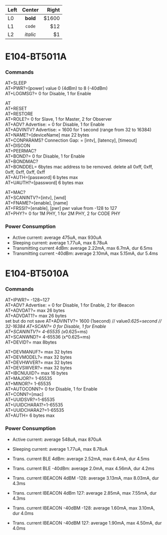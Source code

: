 | Left |  Center  | Right |
|:-----|:--------:|------:|
| L0   | **bold** | $1600 |
| L1   |  `code`  |   $12 |
| L2   | _italic_ |    $1 |


# E104-BT5011A

### Commands
AT+SLEEP<br>
AT+PWR?=[power] value 0 (4dBm) to 8 (-40dBm)<br>
AT+LOGMSG?= 0 for Disable, 1 for Enable<br>

AT<br>
AT+RESET<br>
AT+RESTORE<br>
AT+ROLE?= 0 for Slave, 1 for Master, 2 for Observer<br>
AT+ADV? Advertise: = 0 for Disable, 1 for Enable<br>
AT+ADVINTV? Advertise: = 1600 for 1 second (range from 32 to 16384)<br>
AT+NAME?=[deviceName] max 22 bytes<br>
AT+CONPARAMS? Connection Gap: = [intv], [latency], [timeout]<br>
AT+DISCON<br>
AT+PEERMAC?<br>
AT+BOND?= 0 for Disable, 1 for Enable<br>
AT+BONDMAC?<br>
AT+BONDDEL= 6bytes mac address to be removed. delete all 0xff, 0xff, 0xff, 0xff, 0xff, 0xff<br>
AT+AUTH=[password] 6 bytes max<br>
AT+UAUTH?=[password] 6 bytes max<br>

AT+MAC?<br>
AT+SCANINTV?=[intv], [wnd]<br>
AT+FNAME?=[enable], [name]<br>
AT+FRSSI?=[enable], [pwr] pwr value from -128 to 127<br>
AT+PHY?= 0 for 1M PHY, 1 for 2M PHY, 2 for CODE PHY<br>

### Power Consumption
- Active current: average 475uA, max 930uA<br>
- Sleeping current: average 1.77uA, max 8.78uA<br>
- Transmitting current 4dBm: average 2.22mA, max 6.7mA, dur 6.5ms<br>
- Transmitting current -40dBm: average 2.10mA, max 5.15mA, dur 5.4ms<br>

# E104-BT5010A

### Commands
AT+IPWR?= -128~127<br>
AT+ADV? Advertise: = 0 for Disable, 1 for Enable, 2 for iBeacon<br>
AT+ADVDAT?= max 26 bytes<br>
AT+ADVDAT1?= max 26 bytes<br> set but do not save
AT+ADVINTV?= 1600 (1second) // value*0.625=second // 32-16384
AT+SCAN?= 0 for Disable, 1 for Enable<br>
AT+SCANINTV?= 4-65535 (x*0.625=ms)<br>
AT+SCANWND?= 4-65536 (x*0.625=ms)<br>
AT+DEVID?= max 8bytes<br>

AT+DEVMANUF?= max 32 bytes<br>
AT+DEVMODEL?= max 32 bytes<br>
AT+DEVHWVER?= max 32 bytes<br>
AT+DEVSWVER?= max 32 bytes<br>
AT+IBCNUUID?= max 16 bytes<br>
AT+MAJOR?= 1-65535<br>
AT+MINOR?= 1-65535<br>
AT+AUTOCONN?= 0 for Disable, 1 for Enable<br>
AT+CONN?=[mac]<br>
AT+UUIDSVR?=1-65535<br>
AT+UUIDCHARA1?=1-65535<br>
AT+UUIDCHARA2?=1-65535<br>
AT+AUTH= 6 bytes max

### Power Consumption
- Active current: average 548uA, max 870uA<br>
- Sleeping current: average 1.77uA, max 8.78uA<br>
- Trans. current BLE 4dBm: average 2.52mA, max 6.4mA, dur 4.5ms<br>
- Trans. current BLE -40dBm: average 2.0mA, max 4.56mA, dur 4.2ms<br>

- Trans. current IBEACON 4dBM -128: average 3.13mA, max 8.03mA, dur 4.3ms<br>
- Trans. current IBEACON 4dBm 127: average 2.85mA, max 7.55mA, dur 4.3ms<br>
- Trans. current IBEACON -40dBM -128: average 1.60mA, max 3.10mA, dur 4.0ms<br>
- Trans. current IBEACON -40dBM 127: average 1.90mA, max 4.50mA, dur 4.0ms<br>

